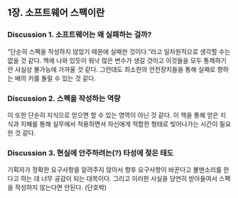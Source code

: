 ## 1장. 소프트웨어 스팩이란

### Discussion 1. 소프트웨어는 왜 실패하는 걸까?

“단순히 스펙을 작성하지 않았기 때문에 실패한 것이다.”라고 일차원적으로 생각할 수는 없을 것 같다. 책에 나와 있듯이 워낙 많은 변수가 생길 것이고 이것들을 모두 통제하기란 사실상 불가능에 가까울 것 같다. 그런데도 최소한의 안전장치들을 통해 실패로 향하는 배의 키를 돌릴 수 있는 것 같다.

### Discussion 2. 스펙을 작성하는 역량

이 또한 단순히 지식으로 얻으면 할 수 있는 영역이 아닌 것 같다. 이 책을 통해 얻은 지식과 지혜를 통해 실무에서 적용하면서 자신에게 적합한 형태로 빚어나가는 시간이 필요한 것 같다.

### Discussion 3. 현실에 안주하려는(?) 타성에 젖은 태도

기획자가 정확한 요구사항을 알려주지 않아서 향후 요구사항이 바꾼다고 볼멘소리를 한다고 하는 데 너무 공감이 되는 대목이다. 그리고 이러한 사실을 당연히 받아들여서 스펙을 작성하지 않는다면 안된다. (단호박)